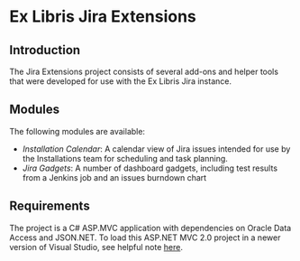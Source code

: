 Ex Libris Jira Extensions
=========================

Introduction
------------

The Jira Extensions project consists of several add-ons and helper tools that were developed for use with the Ex Libris Jira instance. 

Modules
-------

The following modules are available:
* *Installation Calendar*: A calendar view of Jira issues intended for use by the Installations team for scheduling and task planning.
* *Jira Gadgets*: A number of dashboard gadgets, including test results from a Jenkins job and an issues burndown chart

Requirements
------------

The project is a C# ASP.MVC application with dependencies on Oracle Data Access and JSON.NET. To load this ASP.NET MVC 2.0 project in a newer version of Visual Studio, see helpful note [here](http://stackoverflow.com/questions/13424079/how-do-i-open-an-old-mvc-project-in-visual-studio-2012-or-visual-studio-2013).

